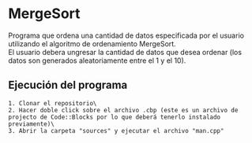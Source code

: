 # MergeSort
Programa que ordena una cantidad de datos especificada por el usuario utilizando el algoritmo de ordenamiento MergeSort.\
El usuario debera ungresar la cantidad de datos que desea ordenar (los datos son generados aleatoriamente entre el 1 y el 10).

## Ejecución del programa
```
1. Clonar el repositorio\
2. Hacer doble click sobre el archivo .cbp (este es un archivo de projecto de Code::Blocks por lo que deberá tenerlo instalado previamente)\
3. Abrir la carpeta "sources" y ejecutar el archivo "man.cpp"
```